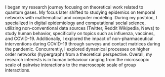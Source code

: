 I began my research journey focusing on theoretical work related to quantum gases. My focus later shifted to studying epidemics on temporal networks with mathematical and computer modeling. During my postdoc, I specialized in digital epidemiology and computational social science, utilizing non-conventional data sources (Twitter, Reddit Wikipedia, News) to study human behavior, specifically on topics such as influenza, vaccines, and COVID-19. Additionally, I explored the impact of non-pharmaceutical interventions during COVID-19 through surveys and contact matrices during the pandemic. Concurrently, I explored dynamical processes on higher order networks (hypergraph) from a theoretical perspective. Overall, my research interests is in human behaviour ranging from the microscopic scale of pairwise interactions to the macroscopic scale of group interactions.
